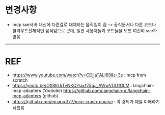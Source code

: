 

# 변경사항
- mcp sse서버 대신에 다른걸로 대체하는 움직임이 큼 -> 공식문서나 다른 코드나 클라우드전체적인 움직임으로
근데, 일반 사용자들과 코드들을 보면 여전히 sse가 많음






----
# REF
- https://www.youtube.com/watch?v=CDjjaTALI68&t=3s : mcp from scratch
- https://youtu.be/OX89LkTvNKQ?si=f25qJ_AWwVDU1GLM : langchain-mcp-adapters (Youtube)
  https://github.com/langchain-ai/langchain-mcp-adapters (github)
- https://github.com/emarco177/mcp-crash-course : 이 강의가 제일 이해하기 쉬웠음